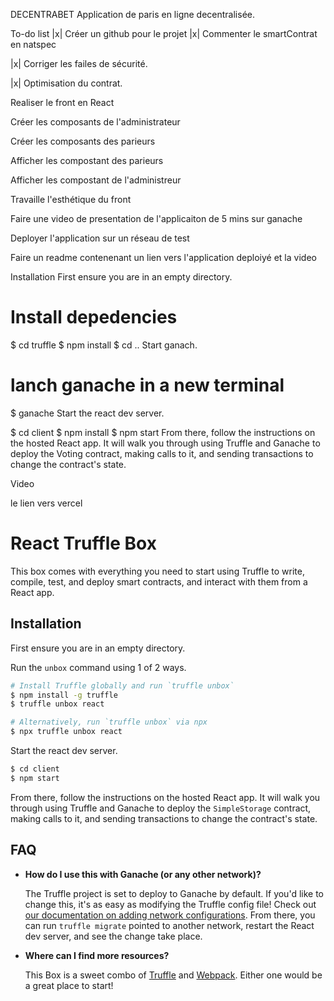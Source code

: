 DECENTRABET
Application de paris en ligne decentralisée.

To-do list
|x| Créer un github pour le projet
|x| Commenter le smartContrat en natspec

|x| Corriger les failes de sécurité.

|x| Optimisation du contrat.

   Realiser le front en React
   
   Créer les composants de l'administrateur
   
   Créer les composants des parieurs
   
   Afficher les compostant des parieurs
   
   Afficher les compostant de l'administreur
   
 Travaille l'esthétique du front
 
 Faire une video de presentation de l'applicaiton de 5 mins sur ganache
 
 Deployer l'application sur un réseau de test
 
 Faire un readme contenenant un lien vers l'application deploiyé et la video
 
Installation
First ensure you are in an empty directory.

# Install depedencies
$ cd truffle
$ npm install
$ cd ..
Start ganach.

# lanch ganache in a new terminal
$ ganache
Start the react dev server.

$ cd client
$ npm install
$ npm start
From there, follow the instructions on the hosted React app. It will walk you through using Truffle and Ganache to deploy the Voting contract, making calls to it, and sending transactions to change the contract's state.

Video


le lien vers vercel













# React Truffle Box

This box comes with everything you need to start using Truffle to write, compile, test, and deploy smart contracts, and interact with them from a React app.

## Installation

First ensure you are in an empty directory.

Run the `unbox` command using 1 of 2 ways.

```sh
# Install Truffle globally and run `truffle unbox`
$ npm install -g truffle
$ truffle unbox react
```

```sh
# Alternatively, run `truffle unbox` via npx
$ npx truffle unbox react
```

Start the react dev server.

```sh
$ cd client
$ npm start
```

From there, follow the instructions on the hosted React app. It will walk you through using Truffle and Ganache to deploy the `SimpleStorage` contract, making calls to it, and sending transactions to change the contract's state.

## FAQ

- __How do I use this with Ganache (or any other network)?__

  The Truffle project is set to deploy to Ganache by default. If you'd like to change this, it's as easy as modifying the Truffle config file! Check out [our documentation on adding network configurations](https://trufflesuite.com/docs/truffle/reference/configuration/#networks). From there, you can run `truffle migrate` pointed to another network, restart the React dev server, and see the change take place.

- __Where can I find more resources?__

  This Box is a sweet combo of [Truffle](https://trufflesuite.com) and [Webpack](https://webpack.js.org). Either one would be a great place to start!
